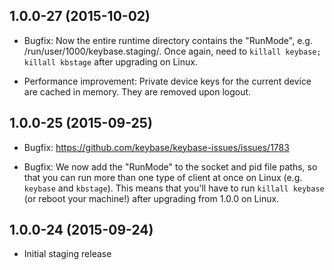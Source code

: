 ## 1.0.0-27 (2015-10-02)

- Bugfix: Now the entire runtime directory contains the "RunMode", e.g.
          /run/user/1000/keybase.staging/. Once again, need to `killall
          keybase; killall kbstage` after upgrading on Linux.

- Performance improvement: Private device keys for the current device 
  are cached in memory.  They are removed upon logout.

## 1.0.0-25 (2015-09-25)

- Bugfix: https://github.com/keybase/keybase-issues/issues/1783

- Bugfix: We now add the "RunMode" to the socket and pid file paths, so that
  you can run more than one type of client at once on Linux (e.g. `keybase`
  and `kbstage`). This means that you'll have to run `killall keybase`
  (or reboot your machine!) after upgrading from 1.0.0 on Linux.

## 1.0.0-24 (2015-09-24)

- Initial staging release

